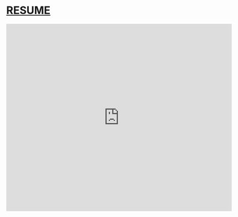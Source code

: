 <a href="https://github.com/HarshSaxena19/Portfolio/blob/master/Harsh_Saxena_Internship.pdf" target="_blank"><h1>RESUME</h1></a>
<body>
<embed src="https://github.com/HarshSaxena19/Portfolio/blob/master/Harsh_Saxena_Internship.pdf" width="600px" height="500px" />
</body>
